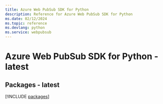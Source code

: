 ```yaml
---
title: Azure Web PubSub SDK for Python
description: Reference for Azure Web PubSub SDK for Python
ms.date: 02/12/2024
ms.topic: reference
ms.devlang: python
ms.service: webpubsub
---
```

# Azure Web PubSub SDK for Python - latest
## Packages - latest
[!INCLUDE [packages](web-pubsub-index.md)]